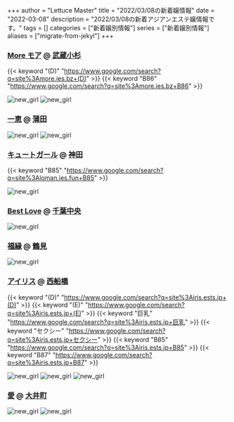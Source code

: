 +++
author = "Lettuce Master"
title = "2022/03/08の新着嬢情報"
date = "2022-03-08"
description = "2022/03/08の新着アジアンエステ嬢情報です。"
tags = []
categories = ["新着嬢別情報"]
series = ["新着嬢別情報"]
aliases = ["migrate-from-jekyl"]
+++
### [More モア](https://more.ies.bz/) @ [武蔵小杉](/post/musashikosugi)
{{< keyword "(D)" "https://www.google.com/search?q=site%3Amore.ies.bz+(D)" >}} {{< keyword "B86" "https://www.google.com/search?q=site%3Amore.ies.bz+B86" >}} 

![new_girl](https://more.ies.bz/photos/sites/99/2022/03/202203071101260.jpeg)
![new_girl](https://more.ies.bz/photos/sites/99/2022/03/2022030712090169.jpg_400X533.jpg)
### [一恵](http://kazue.me-es.com/) @ [蒲田](/post/kamata)


![new_girl](https://i.imgur.com/TJFDG39.jpeg)
![new_girl](https://i.imgur.com/tKd8hiA.jpeg)
### [キュートガール](http://loman.ies.fun/) @ [神田](/post/kanda)
{{< keyword "B85" "https://www.google.com/search?q=site%3Aloman.ies.fun+B85" >}} 

![new_girl](https://i.imgur.com/EoV8Ii6.jpeg)
### [Best Love](http://www.bestlove.estheshop.com/) @ [千葉中央](/post/chibachuo)


![new_girl](https://i.imgur.com/nEXk0n4.jpeg)
### [福縁](https://www.fukuen.in/) @ [鶴見](/post/tsurumi)


![new_girl](https://www.fukuen.in/img/news/20220307.png)
### [アイリス](https://iris.ests.jp/) @ [西船橋](/post/nishifunabashi)
{{< keyword "(D)" "https://www.google.com/search?q=site%3Airis.ests.jp+(D)" >}} {{< keyword "(E)" "https://www.google.com/search?q=site%3Airis.ests.jp+(E)" >}} {{< keyword "巨乳" "https://www.google.com/search?q=site%3Airis.ests.jp+巨乳" >}} {{< keyword "セクシー" "https://www.google.com/search?q=site%3Airis.ests.jp+セクシー" >}} {{< keyword "B85" "https://www.google.com/search?q=site%3Airis.ests.jp+B85" >}} {{< keyword "B87" "https://www.google.com/search?q=site%3Airis.ests.jp+B87" >}} 

![new_girl](https://iris.ests.jp/photos/sites/58/2021/12/2021122114355053-302x352.jpeg_302X450.jpeg)
![new_girl](https://iris.ests.jp/photos/sites/58/2022/03/2022030721002774-302x403.jpeg_302X450.jpeg)
![new_girl](https://iris.ests.jp/photos/sites/58/2022/03/2022030721002774.jpeg_302X450.jpeg)
### [愛](https://nekonoheya.ests.jp/) @ [大井町](/post/oimachi)


![new_girl](https://nekonoheya.ests.jp/photos/sites/51/2022/03/2022030718481652.jpg)
![new_girl](https://nekonoheya.ests.jp/photos/sites/51/2022/03/2022030718481652.jpg_320X480.jpg)
